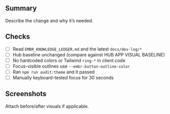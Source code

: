 ## Summary

Describe the change and why it’s needed.

## Checks

- [ ] Read `EMBR_KNOWLEDGE_LEDGER.md` and the latest `docs/dev-log/*`
- [ ] Hub baseline unchanged (compare against HUB APP VISUAL BASELINE)
- [ ] No hardcoded colors or Tailwind `ring-*` in client code
- [ ] Focus-visible outlines use `--embr-button-outline-color`
- [ ] Ran `npm run audit:theme` and it passed
- [ ] Manually keyboard-tested focus for 30 seconds

## Screenshots

Attach before/after visuals if applicable.



